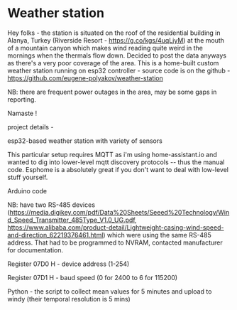 # Weather station

Hey folks - the station is situated on the roof of the residential building in Alanya, Turkey (Riverside Resort - https://g.co/kgs/4uqLjyM) at the mouth of a mountain canyon which makes wind reading quite weird in the mornings when the thermals flow down.
Decided to post the data anyways as there's a very poor coverage of the area. This is a home-built custom weather station running on esp32 controller - source code is on the github - https://github.com/eugene-polyakov/weather-station

NB: there are frequent power outages in the area, may be some gaps in reporting.

Namaste !



project details -


esp32-based weather station with variety of sensors

This particular setup requires MQTT as i'm using home-assistant.io and wanted to dig into lower-level mqtt discovery protocols -- thus the manual code. Esphome is a absolutely great if you don't want to deal with low-level stuff yourself.

Arduino code

NB: have two RS-485 devices (https://media.digikey.com/pdf/Data%20Sheets/Seeed%20Technology/Wind_Speed_Transmitter_485Type_V1.0_UG.pdf, https://www.alibaba.com/product-detail/Lightweight-casing-wind-speed-and-direction_62219376461.html) which were using the same RS-485 address. That had to be programmed to NVRAM, contacted manufacturer for documentation.

Register 07D0 H - device address (1-254)

Register 07D1 H - baud speed (0 for 2400 to 6 for 115200)

Python - the script to collect mean values for 5 minutes and upload to windy (their temporal resolution is 5 mins)

